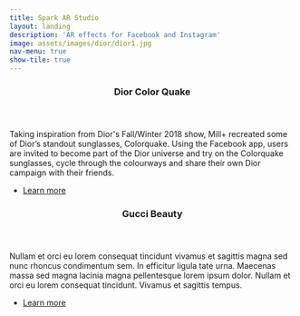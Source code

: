```yaml
---
title: Spark AR Studio
layout: landing
description: 'AR effects for Facebook and Instagram'
image: assets/images/dior/dior1.jpg
nav-menu: true
show-tile: true
---
```


<!-- Main -->
<div id="main">


<!-- Two -->
<section id="two" class="spotlights">
	<section>
		<a href="{% post_url 2019-4-29-dior %}" class="image" style="background: url('assets/images/dior/dior1.jpg') no-repeat center center; background-size: cover">
		</a>
		<div class="content">
			<div class="inner">
				<header class="major">
					<h3>Dior Color Quake</h3>
				</header>
				<p>
				Taking inspiration from Dior's Fall/Winter 2018 show, Mill+ recreated some of Dior’s standout sunglasses, Colorquake. Using the Facebook app, users are invited to become part of the Dior universe and try on the Colorquake sunglasses, cycle through the colourways and share their own Dior campaign with their friends.</p>
				<ul class="actions">
					<li><a href="{% post_url 2019-4-29-dior %}" class="button">Learn more</a></li>
				</ul>
			</div>
		</div>
	</section>
	<section>
		<a href="{% post_url 2019-5-1-gucci %}" class="image" style="background: url('assets/images/gucci/gucci_1.png') no-repeat center center; background-size: cover">
		</a>
		<div class="content">
			<div class="inner">
				<header class="major">
					<h3>Gucci Beauty</h3>
				</header>
				<p>Nullam et orci eu lorem consequat tincidunt vivamus et sagittis magna sed nunc rhoncus condimentum sem. In efficitur ligula tate urna. Maecenas massa sed magna lacinia magna pellentesque lorem ipsum dolor. Nullam et orci eu lorem consequat tincidunt. Vivamus et sagittis tempus.</p>
				<ul class="actions">
					<li><a href="{% post_url 2019-5-1-gucci %}" class="button">Learn more</a></li>
				</ul>
			</div>
		</div>
	</section>
	<!--<section>
		<a href="generic.html" class="image">
			<img src="assets/images/pic10.jpg" alt="" data-position="25% 25%" />
		</a>
		<div class="content">
			<div class="inner">
				<header class="major">
					<h3>Sed nunc ligula</h3>
				</header>
				<p>Nullam et orci eu lorem consequat tincidunt vivamus et sagittis magna sed nunc rhoncus condimentum sem. In efficitur ligula tate urna. Maecenas massa sed magna lacinia magna pellentesque lorem ipsum dolor. Nullam et orci eu lorem consequat tincidunt. Vivamus et sagittis tempus.</p>
				<ul class="actions">
					<li><a href="generic.html" class="button">Learn more</a></li>
				</ul>
			</div>
		</div>
	</section> -->
</section>

<!-- Three -->
<!-- <section id="three">
	<div class="inner">
		<header class="major">
			<h2>Massa libero</h2>
		</header>
		<p>Nullam et orci eu lorem consequat tincidunt vivamus et sagittis libero. Mauris aliquet magna magna sed nunc rhoncus pharetra. Pellentesque condimentum sem. In efficitur ligula tate urna. Maecenas laoreet massa vel lacinia pellentesque lorem ipsum dolor. Nullam et orci eu lorem consequat tincidunt. Vivamus et sagittis libero. Mauris aliquet magna magna sed nunc rhoncus amet pharetra et feugiat tempus.</p>
		<ul class="actions">
			<li><a href="generic.html" class="button next">Get Started</a></li>
		</ul>
	</div>
</section> -->

</div>
